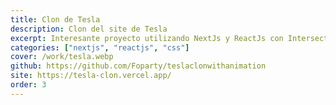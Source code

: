 ```yaml
---
title: Clon de Tesla
description: Clon del site de Tesla
excerpt: Interesante proyecto utilizando NextJs y ReactJs con Intersection Observer para mejorar las transiciones
categories: ["nextjs", "reactjs", "css"]
cover: /work/tesla.webp
github: https://github.com/Foparty/teslaclonwithanimation
site: https://tesla-clon.vercel.app/
order: 3
---
```


